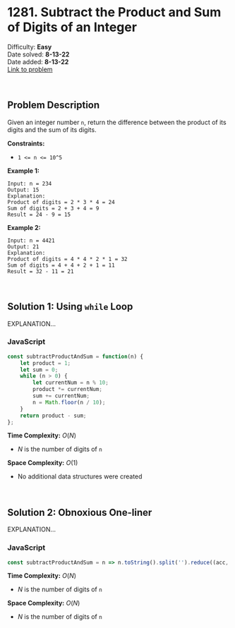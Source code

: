 # 1281. Subtract the Product and Sum of Digits of an Integer

Difficulty: **Easy**  
Date solved: **8-13-22**  
Date added: **8-13-22**  
[Link to problem](https://leetcode.com/problems/subtract-the-product-and-sum-of-digits-of-an-integer/)

<br>

## Problem Description

Given an integer number `n`, return the difference between the product of its digits and the sum of its digits. 

**Constraints:**

- `1 <= n <= 10^5`

**Example 1:**

```
Input: n = 234
Output: 15 
Explanation: 
Product of digits = 2 * 3 * 4 = 24 
Sum of digits = 2 + 3 + 4 = 9 
Result = 24 - 9 = 15
```

**Example 2:**

```
Input: n = 4421
Output: 21
Explanation: 
Product of digits = 4 * 4 * 2 * 1 = 32 
Sum of digits = 4 + 4 + 2 + 1 = 11 
Result = 32 - 11 = 21
```

<br>

## Solution 1: Using `while` Loop

EXPLANATION...

### **JavaScript**

```js
const subtractProductAndSum = function(n) {
    let product = 1;
    let sum = 0;
    while (n > 0) {
        let currentNum = n % 10;
        product *= currentNum;
        sum += currentNum;
        n = Math.floor(n / 10);
    }
    return product - sum;
};
```

**Time Complexity:** $O(N)$
- $N$ is the number of digits of `n`

**Space Complexity:** $O(1)$
- No additional data structures were created

<br>

## Solution 2: Obnoxious One-liner

EXPLANATION...

### **JavaScript**

```js
const subtractProductAndSum = n => n.toString().split('').reduce((acc, cur) => acc * cur, 1) - n.toString().split('').reduce((acc, cur) => acc + parseInt(cur), 0);
```

**Time Complexity:** $O(N)$
- $N$ is the number of digits of `n`

**Space Complexity:** $O(N)$
- $N$ is the number of digits of `n`